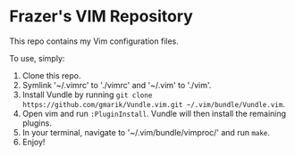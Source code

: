 # Frazer's VIM Repository

This repo contains my Vim configuration files. 

To use, simply:
1.  Clone this repo.
2.  Symlink '~/.vimrc' to './vimrc' and '~/.vim' to './vim'.
3.  Install Vundle by running `git clone https://github.com/gmarik/Vundle.vim.git ~/.vim/bundle/Vundle.vim`.
4.  Open vim and run `:PluginInstall`. Vundle will then install the remaining plugins.
5.  In your terminal, navigate to '~/.vim/bundle/vimproc/' and run `make`.
5.  Enjoy!
